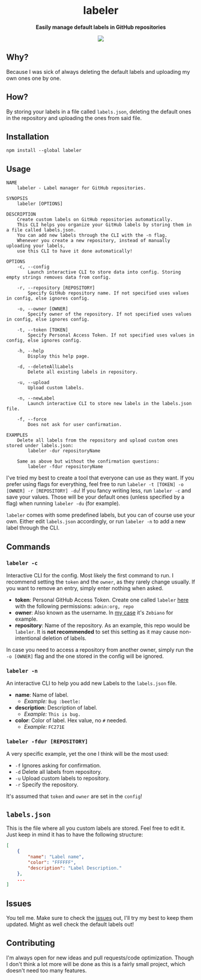 <div align="center">
	<!-- <img src="Stuff/AppIcon-readme.png" width="200" height="200"> -->
	<h1>labeler</h1>
	<p>
		<b>Easily manage default labels in GitHub repositories</b>
	</p>

  <!-- Badges -->
  <a href="#usage" alt="CLI Status"><img src="https://img.shields.io/badge/CLI-Passing-green.svg"></img></a>
  <!-- <a href="#issues" alt="CLI Status"><img src="https://img.shields.io/badge/CLI-Partial-orange.svg"></img></a> -->
  <!-- <a href="#issues" alt="CLI Status"><img src="https://img.shields.io/badge/CLI-Failing-red.svg"></img></a> -->
</div>

<!-- Uncomment the following quote whenever the CLI is Failing -->
<!-- > Reason to why its failing here. -->

## Why?
Because I was sick of always deleting the default labels and uploading my own ones one by one.

## How?
By storing your labels in a file called `labels.json`, deleting the default ones in the repository and uploading the ones from said file.

## Installation
```
npm install --global labeler
```

## Usage
```
NAME
    labeler - Label manager for GitHub repositories.

SYNOPSIS
    labeler [OPTIONS]

DESCRIPTION
    Create custom labels on GitHub repositories automatically.
    This CLI helps you organize your GitHub labels by storing them in a file called labels.json.
    You can add new labels through the CLI with the -n flag.
    Whenever you create a new repository, instead of manually uploading your labels,
    use this CLI to have it done automatically!

OPTIONS
    -c, --config
        Launch interactive CLI to store data into config. Storing empty strings removes data from config.

    -r, --repository [REPOSITORY]
        Specify GitHub repository name. If not specified uses values in config, else ignores config.

    -o, --owner [OWNER]
        Specify owner of the repository. If not specified uses values in config, else ignores config.

    -t, --token [TOKEN]
        Specify Personal Access Token. If not specified uses values in config, else ignores config.

    -h, --help
        Display this help page.

    -d, --deleteAllLabels
        Delete all existing labels in repository.

    -u, --upload
        Upload custom labels.

    -n, --newLabel
        Launch interactive CLI to store new labels in the labels.json file.

    -f, --force
        Does not ask for user confirmation.

EXAMPLES
    Delete all labels from the repository and upload custom ones stored under labels.json:
        labeler -dur repositoryName

    Same as above but without the confirmation questions:
        labeler -fdur repositoryName
```

I've tried my best to create a tool that everyone can use as they want. If you prefer using flags for everything, feel free to run `labeler -t [TOKEN] -o [OWNER] -r [REPOSITORY] -du`! If you fancy writing less, run `labeler -c` and save your values. Those will be your default ones (unless specified by a flag) when running `labeler -du` (for example).

`labeler` comes with some predefined labels, but you can of course use your own. Either edit `labels.json` accordingly, or run `labeler -n` to add a new label through the CLI.

## Commands
### `labeler -c`
Interactive CLI for the config. Most likely the first command to run. I recommend setting the `token` and the `owner`, as they rarely change usually. If you want to remove an entry, simply enter nothing when asked.

- **token**: Personal GitHub Access Token. Create one called `labeler` [here](https://github.com/settings/tokens) with the following permissions: `admin:org, repo`
- **owner**: Also known as the username. In [my case](https://github.com/Zebiano) it's `Zebiano` for example.
- **repository**: Name of the repository. As an example, this repo would be `labeler`. It is **not recommended** to set this setting as it may cause non-intentional deletion of labels.

In case you need to access a repository from another owner, simply run the `-o [OWNER]` flag and the one stored in the config will be ignored.

### `labeler -n`
An interactive CLI to help you add new Labels to the `labels.json` file.

- **name**: Name of label.
  - *Example:* `Bug :beetle:`
- **description**: Description of label.
  - *Example:* `This is bug.`
- **color**: Color of label. Hex value, no `#` needed.
  - *Example:* `FC271E`

### `labeler -fdur [REPOSITORY]`
A very specific example, yet the one I think will be the most used:
- `-f` Ignores asking for confirmation.
- `-d` Delete all labels from repository.
- `-u` Upload custom labels to repository.
- `-r` Specify the repository.

It's assumed that `token` and `owner` are set in the `config`!

## `labels.json`
This is the file where all you custom labels are stored. Feel free to edit it. Just keep in mind it has to have the following structure:
```json
[
    {
        "name": "Label name",
        "color": "FFFFFF",
        "description": "Label Description."
    },
    ...
]
```

## Issues
You tell me. Make sure to check the [issues](https://github.com/zebscripts/Labeler/issues) out, I'll try my best to keep them updated. Might as well check the default labels out!

## Contributing
I'm always open for new ideas and pull requests/code optimization. Though I don't think a lot more will be done as this is a fairly small project, which doesn't need too many features.
